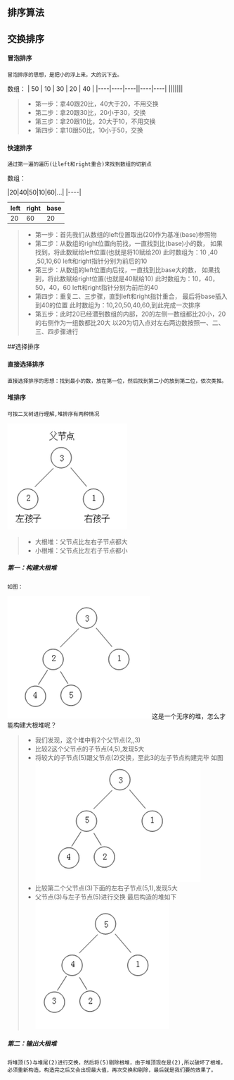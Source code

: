 排序算法
------

## 交换排序 
#### 冒泡排序
    冒泡排序的思想，是把小的浮上来，大的沉下去。
数组：
| 50 | 10 | 30 | 20 | 40 |
|----|----|----||----|----|
|||||||


>* 第一步：拿40跟20比，40大于20，不用交换
>* 第二步：拿20跟30比，20小于30，交换
>* 第三步：拿20跟10比，20大于10，不用交换
>* 第四步：拿10跟50比，10小于50，交换

#### 快速排序
    通过第一遍的遍历(让left和right重合)来找到数组的切割点
数组：

|20|40|50|10|60|...|
|----|    

|left|right|base|
|----|----|----|
|20  |60  | 20 |

>* 第一步：首先我们从数组的left位置取出(20)作为基准(base)参照物
>* 第二步：从数组的right位置向前找，一直找到比(base)小的数，
    如果找到，将此数赋给left位置(也就是将10赋给20)
    此时数组为：10 ,40 ,50,10,60
    left和right指针分别为前后的10
>* 第三步：从数组的left位置向后找，一直找到比base大的数，
    如果找到，将此数赋给right位置(也就是40赋给10)
    此时数组为：10，40，50，40，60
    left和right指针分别为前后的40
>* 第四步：重复二、三步骤，直到left和right指针重合，
    最后将base插入到40的位置
    此时数组为：10,20,50,40,60,到此完成一次排序
>* 第五步：此时20已经潜到数组的内部，20的左侧一数组都比20小，20的右侧作为一组数都比20大
    以20为切入点对左右两边数按照一、二、三、四步骤进行
   
##选择排序
#### 直接选择排序
    直接选择排序的思想：找到最小的数，放在第一位，然后找到第二小的放到第二位，依次类推。
    
#### 堆排序
    可按二叉树进行理解,堆排序有两种情况
![cmd-markdown-logo](/img/heap/heap1.png)

>*  大根堆：父节点比左右子节点都大
>*  小根堆：父节点比左右子节点都小
    
##### 第一：构建大根堆
    如图：
![cmd-markdown-logo](/img/heap/heap2.png)
    这是一个无序的堆，怎么才能构建大根堆呢？
> * 我们发现，这个堆中有2个父节点(2,,3) 
> * 比较2这个父节点的子节点(4,5),发现5大
> * 将较大的子节点(5)跟父节点(2)交换，至此3的左子节点构建完毕
    如图  ![cmd-markdown-logo](/img/heap/heap3.png)
> * 比较第二个父节点(3)下面的左右子节点(5,1),发现5大
> * 父节点(3)与左子节点(5)进行交换
    最后构造的堆如下  ![cmd-markdown-logo](/img/heap/heap4.png)
##### 第二：输出大根堆
    将堆顶(5)与堆尾(2)进行交换，然后将(5)剔除根堆，由于堆顶现在是(2),所以破坏了根堆，必须重新构造，构造完之后又会出现最大值，再次交换和剔除，最后就是我们要的效果了。

